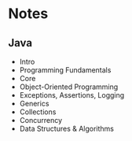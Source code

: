 # Notes

## Java
- Intro
- Programming Fundamentals
- Core
- Object-Oriented Programming
- Exceptions, Assertions, Logging
- Generics
- Collections
- Concurrency
- Data Structures & Algorithms 
